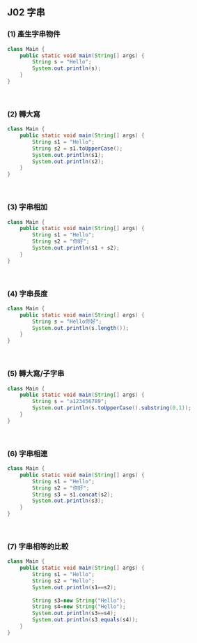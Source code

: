 ## J02 字串


### (1) 產生字串物件
```java
class Main {
    public static void main(String[] args) {
        String s = "Hello";
        System.out.println(s);
    }
}
```


<br/>

### (2) 轉大寫
```java
class Main {
    public static void main(String[] args) {
        String s1 = "Hello";
        String s2 = s1.toUpperCase();
        System.out.println(s1);
        System.out.println(s2);
    }
}
```


<br/>

### (3) 字串相加
```java
class Main {
    public static void main(String[] args) {
        String s1 = "Hello";
        String s2 = "你好";
        System.out.println(s1 + s2);
    }
}
```



<br/>

### (4) 字串長度
```java
class Main {
    public static void main(String[] args) {
        String s = "Hello你好";
        System.out.println(s.length());
    }
}
```


<br/>

### (5) 轉大寫/子字串
```java
class Main {
    public static void main(String[] args) {
        String s = "a123456789";
        System.out.println(s.toUpperCase().substring(0,1));
    }
}
```


<br/>

### (6) 字串相連
```java
class Main {
    public static void main(String[] args) {
        String s1 = "Hello";
        String s2 = "你好";
        String s3 = s1.concat(s2);
        System.out.println(s3);
    }
}
```


<br/>

### (7) 字串相等的比較
```java
class Main {
    public static void main(String[] args) {
        String s1 = "Hello";
        String s2 = "Hello";
        System.out.println(s1==s2);
		
        String s3=new String("Hello");
        String s4=new String("Hello");
        System.out.println(s3==s4);
        System.out.println(s3.equals(s4));
    }
}
```
